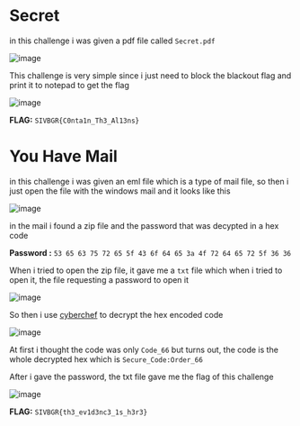 # **Secret**

in this challenge i was given a pdf file called `Secret.pdf`

![image](https://github.com/Bepe2306/CTF-Write-Up/assets/153899054/1f3443bb-0349-4983-8b07-4bbb62daabdd)

This challenge is very simple since i just need to block the blackout flag and print it to notepad to get the flag

![image](https://github.com/Bepe2306/CTF-Write-Up/assets/153899054/3f4056ea-1755-4c7e-932c-a169b98addca)

**FLAG:** `SIVBGR{C0nta1n_Th3_Al13ns}`


# **You Have Mail**

in this challenge i was given an eml file which is a type of mail file, so then i just open the file with the windows mail and it looks like this

![image](https://github.com/Bepe2306/CTF-Write-Up/assets/153899054/1ca47fc5-a120-44b9-b80b-cb499693cdab)

in the mail i found a zip file and the password that was decypted in a hex code

**Password :** `53 65 63 75 72 65 5f 43 6f 64 65 3a 4f 72 64 65 72 5f 36 36`

When i tried to open the zip file, it gave me a `txt` file which when i tried to open it, the file requesting a password to open it

![image](https://github.com/Bepe2306/CTF-Write-Up/assets/153899054/7195747f-2ae0-4536-b23e-71096ecfe2b4)

So then i use [cyberchef](https://gchq.github.io/CyberChef/) to decrypt the hex encoded code

![image](https://github.com/Bepe2306/CTF-Write-Up/assets/153899054/7e4bc694-af79-4ca7-9d88-cd6c19ff471a)

At first i thought the code was only `Code_66` but turns out, the code is the whole decrypted hex which is `Secure_Code:Order_66`

After i gave the password, the txt file gave me the flag of this challenge

![image](https://github.com/Bepe2306/CTF-Write-Up/assets/153899054/87dbb518-a097-4b95-86e7-b4abecb5dc0b)

**FLAG:** `SIVBGR{th3_ev1d3nc3_1s_h3r3}`
